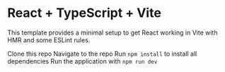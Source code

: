 # React + TypeScript + Vite

This template provides a minimal setup to get React working in Vite with HMR and some ESLint rules.

Clone this repo
Navigate to the repo
Run `npm install` to install all dependencies
Run the application with `npm run dev`
